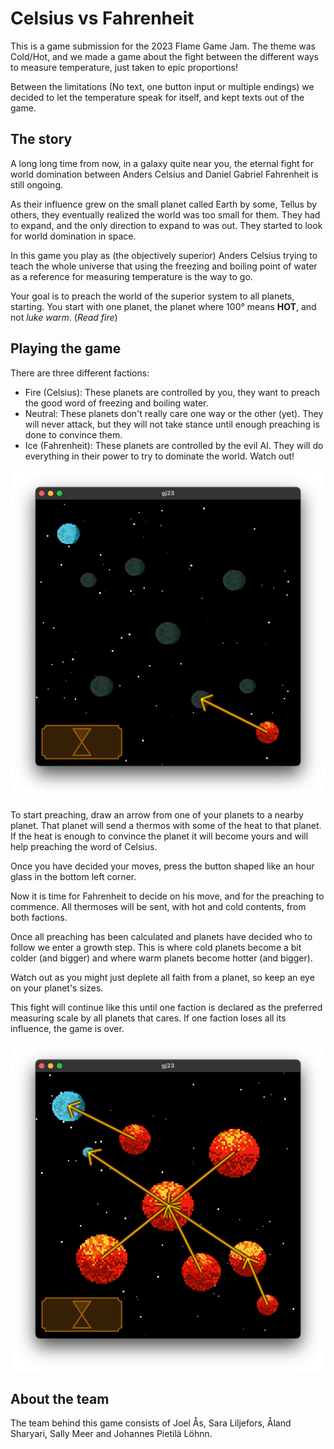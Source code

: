 # Celsius vs Fahrenheit

This is a game submission for the 2023 Flame Game Jam. The theme was Cold/Hot,
and we made a game about the fight between the different ways to measure
temperature, just taken to epic proportions!

Between the limitations (No text, one button input or multiple endings) we
decided to let the temperature speak for itself, and kept texts out of the
game.

## The story
A long long time from now, in a galaxy quite near you, the eternal fight for
world domination between Anders Celsius and Daniel Gabriel Fahrenheit is still
ongoing.

As their influence grew on the small planet called Earth by some, Tellus by
others, they eventually realized the world was too small for them. They had to
expand, and the only direction to expand to was out. They started to look for
world domination in space.

In this game you play as (the objectively superior) Anders Celsius trying to
teach the whole universe that using the freezing and boiling point of water as
a reference for measuring temperature is the way to go.

Your goal is to preach the world of the superior system to all planets,
starting. You start with one planet, the planet where 100° means __HOT__, and not
_luke warm_. (_Read fire_)

## Playing the game

There are three different factions:

* Fire (Celsius): These planets are controlled by you, they want to preach the
  good word of freezing and boiling water.
* Neutral: These planets don't really care one way or the other (yet). They
  will never attack, but they will not take stance until enough preaching is done
  to convince them.
* Ice (Fahrenheit): These planets are controlled by the evil AI. They will do
  everything in their power to try to dominate the world. Watch out!

![The first round of the game](img.png)

To start preaching, draw an arrow from one of your planets to a nearby planet.
That planet will send a thermos with some of the heat to that planet. If the
heat is enough to convince the planet it will become yours and will help
preaching the word of Celsius.

Once you have decided your moves, press the button shaped like an hour glass
in the bottom left corner.

Now it is time for Fahrenheit to decide on his move, and for the preaching to
commence. All thermoses will be sent, with hot and cold contents, from both
factions.

Once all preaching has been calculated and planets have decided who to follow
we enter a growth step. This is where cold planets become a bit colder (and
bigger) and where warm planets become hotter (and bigger).

Watch out as you might just deplete all faith from a planet, so keep an eye on
your planet's sizes.

This fight will continue like this until one faction is declared as the
preferred measuring scale by all planets that cares. If one faction loses all
its influence, the game is over.

![A planetary fight of epic proportions](img_2.png)

## About the team

The team behind this game consists of Joel Ås, Sara Liljefors, Åland Sharyari,
Sally Meer and Johannes Pietilä Löhnn.